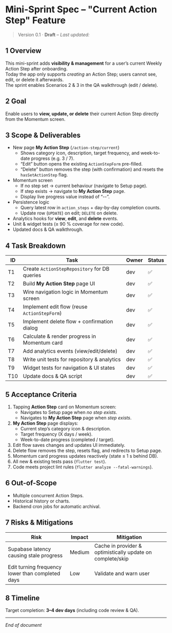 # Mini-Sprint Spec – "Current Action Step" Feature

> Version 0.1 · **Draft**  – _Last updated: <!-- yyyy-mm-dd auto-filled by commit hook -->_

## 1 Overview
This mini-sprint adds **visibility & management** for a user’s current Weekly Action Step after onboarding.  
Today the app only supports _creating_ an Action Step; users cannot see, edit, or delete it afterwards.  
The sprint enables Scenarios 2 & 3 in the QA walkthrough (edit / delete).

## 2 Goal
Enable users to **view, update, or delete** their current Action Step directly from the Momentum screen.

## 3 Scope & Deliverables
* New page **My Action Step** (`/action-step/current`)
  * Shows category icon, description, target frequency, and week-to-date progress (e.g. 3 / 7).
  * “Edit” button opens the existing `ActionStepForm` pre-filled.
  * “Delete” button removes the step (with confirmation) and resets the `hasSetActionStep` flag.
* Momentum screen
  * If no step set → current behaviour (navigate to Setup page).
  * If step exists → navigate to **My Action Step** page.
  * Display live progress value instead of “--”.
* Persistence logic
  * Query latest row in `action_steps` + day-by-day completion counts.
  * Update row (`UPDATE`) on edit; `DELETE` on delete.
* Analytics hooks for **view**, **edit**, and **delete** events.
* Unit & widget tests (≥ 90 % coverage for new code).
* Updated docs & QA walkthrough.

## 4 Task Breakdown
| ID | Task | Owner | Status |
|----|------|-------|--------|
| T1 | Create `ActionStepRepository` for DB queries | dev | ✅ |
| T2 | Build **My Action Step** page UI             | dev | ✅ |
| T3 | Wire navigation logic in Momentum screen     | dev | ✅ |
| T4 | Implement edit flow (reuse `ActionStepForm`) | dev | ✅ |
| T5 | Implement delete flow + confirmation dialog  | dev | ✅ |
| T6 | Calculate & render progress in Momentum card | dev | ✅ |
| T7 | Add analytics events (view/edit/delete)      | dev | ✅ |
| T8 | Write unit tests for repository & analytics  | dev | ✅ |
| T9 | Widget tests for navigation & UI states      | dev | ✅ |
| T10| Update docs & QA script                      | dev | ✅ |

## 5 Acceptance Criteria
1. Tapping **Action Step** card on Momentum screen:
   * Navigates to Setup page when _no step exists_.
   * Navigates to **My Action Step** page when _step exists_.
2. **My Action Step** page displays:
   * Current step’s category icon & description.
   * Target frequency (X days / week).
   * Week-to-date progress (completed / target).
3. Edit flow saves changes and updates UI immediately.
4. Delete flow removes the step, resets flag, and redirects to Setup page.
5. Momentum card progress updates reactively (state ≤ 1 s behind DB).
6. All new & existing tests pass (`flutter test`).
7. Code meets project lint rules (`flutter analyze --fatal-warnings`).

## 6 Out-of-Scope
* Multiple concurrent Action Steps.
* Historical history or charts.
* Backend cron jobs for automatic archival.

## 7 Risks & Mitigations
| Risk | Impact | Mitigation |
|------|--------|------------|
| Supabase latency causing stale progress | Medium | Cache in provider & optimistically update on complete/skip |
| Edit turning frequency lower than completed days | Low | Validate and warn user |

## 8 Timeline
Target completion: **3–4 dev days** (including code review & QA).

---
_End of document_ 